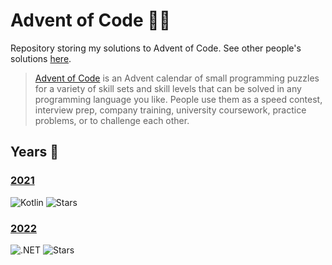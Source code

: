 # Advent of Code 🎄🌟
Repository storing my solutions to Advent of Code. See other people's solutions [here][awesome].

> [Advent of Code][aoc] is an Advent calendar of small programming puzzles for a variety of skill sets and skill levels that can be solved in any programming language you like. People use them as a speed contest, interview prep, company training, university coursework, practice problems, or to challenge each other.

## Years 📅
### [2021](aoc-2021-kotlin)
![Kotlin](https://img.shields.io/badge/Kotlin-grey?logo=Kotlin)
![Stars](https://img.shields.io/badge/🌟%20stars-50/50-orange)

### [2022](aoc-2022-dotnet)
![.NET](https://img.shields.io/badge/.NET-grey?logo=.NET)
![Stars](https://img.shields.io/badge/🌟%20stars-22/50-orange)

[awesome]: https://github.com/Bogdanp/awesome-advent-of-code
[aoc]: https://adventofcode.com
